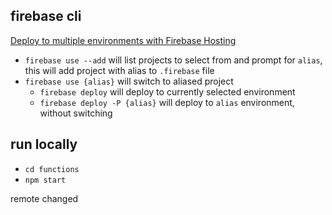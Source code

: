 ## firebase cli
[Deploy to multiple environments with Firebase Hosting](https://firebase.googleblog.com/2016/07/deploy-to-multiple-environments-with.html)  
 - `firebase use --add` will list projects to select from and prompt for `alias`, this will add project with alias to `.firebase` file
 - `firebase use {alias}` will switch to aliased project
    - `firebase deploy` will deploy to currently selected environment
    - `firebase deploy -P {alias}` will deploy to `alias` environment, without switching

## run locally
 - `cd functions`
 - `npm start`

remote changed